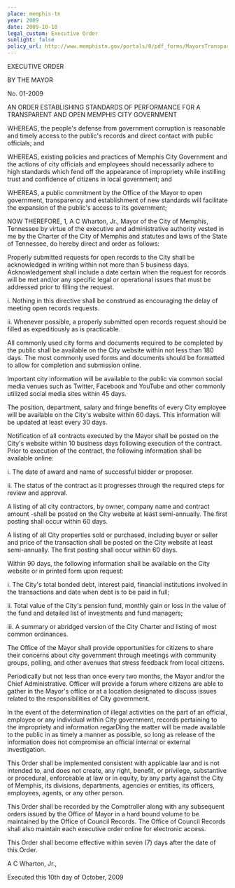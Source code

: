 ```yaml
---
place: memphis-tn
year: 2009
date: 2009-10-10
legal_custom: Executive Order
sunlight: false
policy_url: http://www.memphistn.gov/portals/0/pdf_forms/MayorsTransparencyExecutiveOrder.pdf
---
```


<p/> <p>EXECUTIVE ORDER</p> <p>BY THE MAYOR</p> <p>No. 01-2009</p> <p>AN ORDER ESTABLISHING STANDARDS OF PERFORMANCE FOR A TRANSPARENT AND OPEN MEMPHIS CITY GOVERNMENT</p> <p>WHEREAS, <span class="g-goals-and-values">the people's defense from government corruption is reasonable and timely access to the public's records</span> and direct contact with public officials; and</p> <p>WHEREAS, existing policies and practices of Memphis City Government and the actions of city officials and <span class="g-goals-and-values">employees should necessarily adhere to high standards </span>which fend off the appearance of impropriety while <span class="g-goals-and-values">instilling trust and confidence of citizens in local government; and</p> <p>WHEREAS, a public commitment by the Office of the Mayor to open government, transparency and establishment of new standards will facilitate the expansion of the public's access to </span>its government;</p> <p>NOW THEREFORE, 1, A C Wharton, Jr., Mayor of the City of Memphis, Tennessee by virtue of the executive and administrative authority vested in me by the Charter of the City of Memphis and statutes and laws of the State of Tennessee, do hereby direct and order as follows:</p> <p>Properly submitted requests for open records to the City shall be acknowledged in writing within not more than 5 business days. Acknowledgement shall include a date certain when the request for records will be met and/or any specific legal or operational issues that must be addressed prior to filling the request.</p> <p>i. <span class="g-build-on-precedent">Nothing in this directive shall be construed as encouraging the delay of meeting open records requests.</p> <p>ii. Whenever possible, a properly submitted open records request should be filled as expeditiously as is practicable.</span></p> <p/> <p>All <span class="def-data">commonly used city forms and documents</span> required to be completed by the public shall be available on the City website within not less than 180 days. <span class="g-data-collection">The most commonly used forms and documents should be formatted to allow for completion and submission online</span>.</p> <p/> <p><span class="def-data">Important city information</span> will be available to the public via common social media venues such as Twitter, Facebook and YouTube and other commonly utilized social media sites within 45 days.</p> <p/> <p>The position, department, salary and fringe benefits of every City employee will be available on the City's website within 60 days. This information will be updated at least every 30 days.</p> <p/> <p><span class="def-data">Notification of all contracts executed by the Mayor </span>shall be posted on the City's website within 10 business days following execution of the contract. Prior to execution of the contract, the following information shall be available online:</p> <p>i. The date of award and name of successful bidder or proposer.</p> <p>ii. The status of the contract as it progresses through the required steps for review and approval.</p> <p/> <p>A listing of all city contractors, by owner, company name and contract amount -shall be posted on the City website at least semi-annually. The first posting shall occur within 60 days.</p> <p/> <p>A listing of all <span class="def-data">City properties sold or purchased</span>, including buyer or seller and price of the transaction shall be posted on the City website at least semi-annually. The first posting shall occur within 60 days.</p> <p/> <p>Within 90 days, <span class="def-data">the following information shall be available</span> on the City website or in printed form <span class="def-data">upon request:</p> <p>i. The City's total bonded debt</span>, interest paid, financial institutions involved in the transactions and date when debt is to be paid in full;</p> <p>ii. Total value of the City's pension fund, monthly gain or loss in the value of the fund and detailed list of investments and fund managers;</p> <p>iii. A summary or abridged version of the City Charter and listing of most common ordinances.</p> <p/> <p><span class="g-public-participation">The Office of the Mayor shall provide opportunities for citizens to share their concerns about city government through meetings with community groups, polling, and other avenues that stress feedback from local citizens.</p> <p/> <p>Periodically but not less than once every two months, the Mayor and/or the Chief Administrative. Officer will provide a forum where citizens are able to gather in the Mayor's office or at a location designated to discuss issues related to the responsibilities of City government.</span></p> <p/> <p><span class="g-open-access">In the event of the determination of illegal activities on the part of an official, employee or any individual within City government, records pertaining to the impropriety and information regarDing the matter will be made available to the public in as timely a manner as possible</span>, so long as release of the information does not compromise an official internal or external investigation.</p> <p/> <p>This Order shall be implemented consistent with applicable law and is not intended to, and does not create, any right, benefit, or privilege, substantive or procedural, enforceable at law or in equity, by any party against the City of Memphis, its divisions, departments, agencies or entities, its officers, employees, agents, or any other person.</p> <p/> <p>This Order shall be recorded by the Comptroller along with any subsequent orders issued by the Office of Mayor in a hard bound volume to be maintained by the Office of Council Records. The Office of Council Records shall also maintain each executive order online for electronic access.</p> <p/> <p>This Order shall become <span class="g-timelines">effective within seven (7) days </span>after the date of this Order.</p> <p/> <p>A C Wharton, Jr.,</p> <p>Executed this 10th day of October, 2009</p> <p/> <p/>
